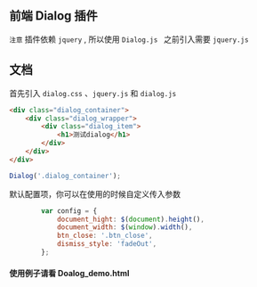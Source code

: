 ## 前端 Dialog 插件 

`注意` 插件依赖 `jquery` , 所以使用 `Dialog.js ` 之前引入需要 `jquery.js`

## 文档
首先引入 `dialog.css` 、`jquery.js` 和 `dialog.js`

```html
<div class="dialog_container">
    <div class="dialog_wrapper">
        <div class="dialog_item">
            <h1>测试dialog</h1>
        </div>
    </div>
</div>
```

```javascript
Dialog('.dialog_container');
```

默认配置项，你可以在使用的时候自定义传入参数
```JavaScript
	    var config = {
            document_hight: $(document).height(),
            document_width: $(window).width(),
            btn_close: '.btn_close',
            dismiss_style: 'fadeOut',
        };
```
#### 使用例子请看 Doalog_demo.html
